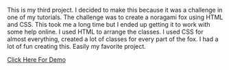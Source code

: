 This is my third project. I decided to make this because it was a challenge in one of my tutorials. The challenge was to create a noragami fox using HTML and CSS. This took me a long time but I ended up getting it to work with some help online. I used HTML to arrange the classes. I used CSS for almost everything, created a lot of classes for every part of the fox. I had a lot of fun creating this. Easily my favorite project. 

<a href="https://statik066.github.io/Third-Project/">Click Here For Demo</a>
